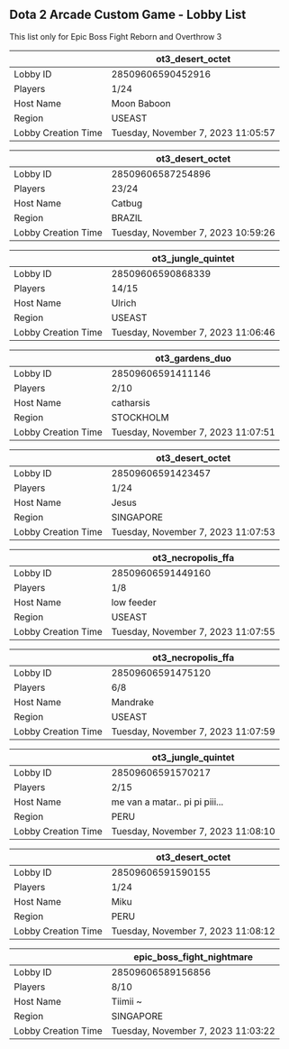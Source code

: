 ## Dota 2 Arcade Custom Game - Lobby List

This list only for Epic Boss Fight Reborn and Overthrow 3

|  | ot3_desert_octet |
| ------ | ------ |
| Lobby ID | 28509606590452916 |
| Players | 1/24 |
| Host Name | Moon Baboon |
| Region | USEAST |
| Lobby Creation Time | Tuesday, November 7, 2023 11:05:57 |


|  | ot3_desert_octet |
| ------ | ------ |
| Lobby ID | 28509606587254896 |
| Players | 23/24 |
| Host Name | Catbug |
| Region | BRAZIL |
| Lobby Creation Time | Tuesday, November 7, 2023 10:59:26 |


|  | ot3_jungle_quintet |
| ------ | ------ |
| Lobby ID | 28509606590868339 |
| Players | 14/15 |
| Host Name | Ulrich |
| Region | USEAST |
| Lobby Creation Time | Tuesday, November 7, 2023 11:06:46 |


|  | ot3_gardens_duo |
| ------ | ------ |
| Lobby ID | 28509606591411146 |
| Players | 2/10 |
| Host Name | catharsis |
| Region | STOCKHOLM |
| Lobby Creation Time | Tuesday, November 7, 2023 11:07:51 |


|  | ot3_desert_octet |
| ------ | ------ |
| Lobby ID | 28509606591423457 |
| Players | 1/24 |
| Host Name | Jesus |
| Region | SINGAPORE |
| Lobby Creation Time | Tuesday, November 7, 2023 11:07:53 |


|  | ot3_necropolis_ffa |
| ------ | ------ |
| Lobby ID | 28509606591449160 |
| Players | 1/8 |
| Host Name | low feeder |
| Region | USEAST |
| Lobby Creation Time | Tuesday, November 7, 2023 11:07:55 |


|  | ot3_necropolis_ffa |
| ------ | ------ |
| Lobby ID | 28509606591475120 |
| Players | 6/8 |
| Host Name | Mandrake |
| Region | USEAST |
| Lobby Creation Time | Tuesday, November 7, 2023 11:07:59 |


|  | ot3_jungle_quintet |
| ------ | ------ |
| Lobby ID | 28509606591570217 |
| Players | 2/15 |
| Host Name | me van a matar.. pi pi piii... |
| Region | PERU |
| Lobby Creation Time | Tuesday, November 7, 2023 11:08:10 |


|  | ot3_desert_octet |
| ------ | ------ |
| Lobby ID | 28509606591590155 |
| Players | 1/24 |
| Host Name | Miku |
| Region | PERU |
| Lobby Creation Time | Tuesday, November 7, 2023 11:08:12 |


|  | epic_boss_fight_nightmare |
| ------ | ------ |
| Lobby ID | 28509606589156856 |
| Players | 8/10 |
| Host Name | Tiimii ~ |
| Region | SINGAPORE |
| Lobby Creation Time | Tuesday, November 7, 2023 11:03:22 |


